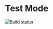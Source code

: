 # Test Mode
[![Build status](https://ci.appveyor.com/api/projects/status/fkne6nfuuhd6f6kk/branch/master?svg=true)](https://ci.appveyor.com/project/MigAnn/testmode/branch/master)
